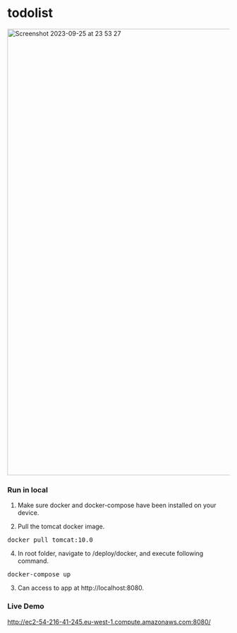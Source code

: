 # todolist

<img width="1010" alt="Screenshot 2023-09-25 at 23 53 27" src="https://github.com/Steelzen/todolist/assets/94742043/ab1d75e2-fcea-403c-b58f-3b6b9119bf2a">

### Run in local
1. Make sure docker and docker-compose have been installed on your device.

2. Pull the tomcat docker image.
<pre>docker pull tomcat:10.0</pre>

4. In root folder, navigate to /deploy/docker, and execute following command. 
<pre>docker-compose up</pre>

3. Can access to app at http://localhost:8080.

### Live Demo
http://ec2-54-216-41-245.eu-west-1.compute.amazonaws.com:8080/


